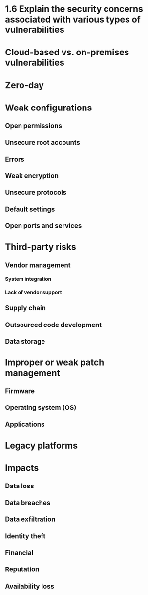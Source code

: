 # 1.6 Explain the security concerns associated with various types of vulnerabilities

# Cloud-based vs. on-premises vulnerabilities

# Zero-day

# Weak configurations

## Open permissions

## Unsecure root accounts

## Errors
   
## Weak encryption

## Unsecure protocols

## Default settings

## Open ports and services

# Third-party risks

## Vendor management

### System integration

### Lack of vendor support

## Supply chain

## Outsourced code development

## Data storage

# Improper or weak patch management

## Firmware

## Operating system (OS)

## Applications

# Legacy platforms

# Impacts

## Data loss
   
## Data breaches
   
## Data exfiltration

## Identity theft
   
## Financial

## Reputation

## Availability loss